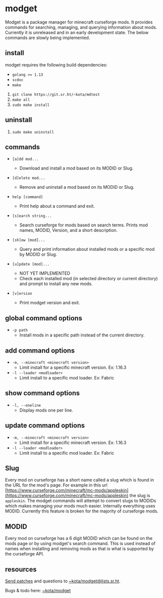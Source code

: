 # modget

Modget is a package manager for minecraft curseforge mods. It provides commands
for searching, managing, and querying information about mods. Currently it is
unreleased and in an early development state. The below commands are slowly
being implemented.

## install

modget requires the following build dependencies:

- `golang >= 1.13`
- `scdoc`
- `make`

1. `git clone https://git.sr.ht/~kota/mdtest`
2. `make all`
3. `sudo make install`

## uninstall

1. `sudo make uninstall`

## commands

- `[a]dd mod...`
	- Download and install a mod based on its MODID or Slug.

- `[d]elete mod...`
	- Remove and uninstall a mod based on its MODID or Slug.

- `help [command]`
	- Print help about a command and exit.

- `[s]earch string...`
	- Search curseforge for mods based on search terms. Prints mod names, MODID, Version, and a short description.

- `[sh]ow [mod]...`
	- Query and print information about installed mods or a specific mod by MODID or Slug.

- `[u]pdate [mod]...`
	- NOT YET IMPLEMENTED
	- Check each installed mod (in selected directory or current directory) and prompt to install any new mods.

- `[v]ersion`
	- Print modget version and exit.

## global command options

- `-p path`
	- Install mods in a specific path instead of the current directory.

## add command options

- `-m, --minecraft <minecraft version>`
	- Limit install for a specific minecraft version. Ex: 1.16.3
- `-l --loader <modloader>`
	- Limit install to a specific mod loader. Ex: Fabric

## show command options

- `-l, --oneline`
	- Display mods one per line.

## update command options

- `-m, --minecraft <minecraft version>`
	- Limit install for a specific minecraft version. Ex: 1.16.3
- `-l --loader <modloader>`
	- Limit install to a specific mod loader. Ex: Fabric

## Slug

Every mod on curseforge has a short name called a slug which is found in the
URL for the mod's page. For example in this url
[https://www.curseforge.com/minecraft/mc-mods/appleskin](https://www.curseforge.com/minecraft/mc-mods/appleskin)
the slug is `appleskin`. The modget commands will attempt to convert slugs to
MODIDs which makes managing your mods much easier. Internally everything uses
MODID. Currently this feature is broken for the majority of curseforge mods.

## MODID

Every mod on curseforge has a 6 digit MODID which can be found on the mods page
or by using modget's search command. This is used instead of names when
installing and removing mods as that is what is supported by the curseforge
API.

## resources

[Send patches](https://git-send-email.io) and questions to
[~kota/modget@lists.sr.ht](https://lists.sr.ht/~kota/modget).

Bugs & todo here: [~kota/modget](https://todo.sr.ht/~kota/modget)
